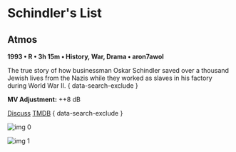 # Schindler's List

## Atmos

**1993 • R • 3h 15m • History, War, Drama • aron7awol**

The true story of how businessman Oskar Schindler saved over a thousand Jewish lives from the Nazis while they worked as slaves in his factory during World War II.
{ data-search-exclude }

**MV Adjustment:** ++8 dB

[Discuss](https://www.avsforum.com/threads/bass-eq-for-filtered-movies.2995212/post-57283132)  [TMDB](424)
{ data-search-exclude }

![img 0](https://i.imgur.com/cuTsdZq.jpg)

![img 1](https://i.imgur.com/0soOZ5i.png)


